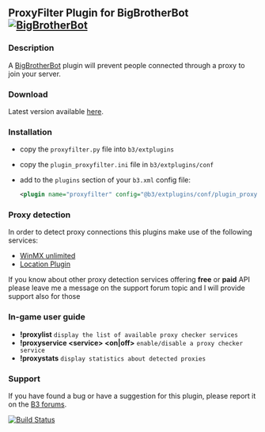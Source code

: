 ## ProxyFilter Plugin for BigBrotherBot [![BigBrotherBot](http://i.imgur.com/7sljo4G.png)][B3]

### Description

A [BigBrotherBot][B3] plugin will prevent people connected through a proxy to join your server.

### Download

Latest version available [here](https://github.com/FenixXx/b3-plugin-proxyfilter/archive/master.zip).

### Installation

* copy the `proxyfilter.py` file into `b3/extplugins`
* copy the `plugin_proxyfilter.ini` file in `b3/extplugins/conf`
* add to the `plugins` section of your `b3.xml` config file:

  ```xml
  <plugin name="proxyfilter" config="@b3/extplugins/conf/plugin_proxyfilter.ini" />
  ```

### Proxy detection

In order to detect proxy connections this plugins make use of the following services:

* [WinMX unlimited](http://winmxunlimited.net/)
* [Location Plugin](https://github.com/FenixXx/b3-plugin-location/)

If you know about other proxy detection services offering **free** or **paid** API please leave me a
message on the support forum topic and I will provide support also for those

### In-game user guide

* **!proxylist** `display the list of available proxy checker services`
* **!proxyservice &lt;service&gt; &lt;on|off&gt;** `enable/disable a proxy checker service`
* **!proxystats** `display statistics about detected proxies`

### Support

If you have found a bug or have a suggestion for this plugin, please report it on the [B3 forums][Support].

[B3]: http://www.bigbrotherbot.net/ "BigBrotherBot (B3)"
[Support]: http://forum.bigbrotherbot.net/plugins-by-fenix/proxyfilter-plugin "Support topic on the B3 forums"

[![Build Status](https://travis-ci.org/FenixXx/b3-plugin-proxyfilter.svg?branch=master)](https://travis-ci.org/FenixXx/b3-plugin-proxyfilter)
